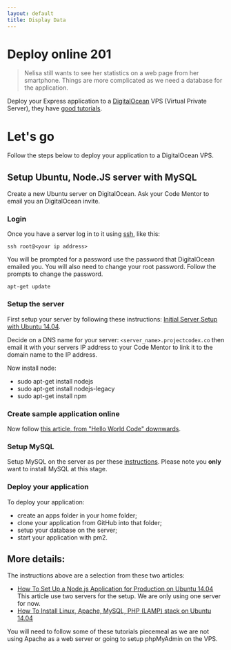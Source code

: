 ```yaml
---
layout: default
title: Display Data
---
```


# Deploy online 201

> Nelisa still wants to see her statistics on a web page from her smartphone. Things are more complicated as we need a database for the application.

Deploy your Express application to a [DigitalOcean](https://www.digitalocean.com) VPS (Virtual Private Server), they have [good tutorials](https://www.digitalocean.com/community/tutorials).

# Let's go

Follow the steps below to deploy your application to a DigitalOcean VPS.

## Setup Ubuntu, Node.JS server with MySQL

Create a new Ubuntu server on DigitalOcean. Ask your Code Mentor to email you an DigitalOcean invite.

### Login

Once you have a server log in to it using [ssh](https://en.wikipedia.org/wiki/Secure_Shell), like this:

```
ssh root@<your ip address>
```

You will be prompted for a password use the password that DigitalOcean emailed you. You will also need to change your root password. Follow the prompts to change the password.

```
apt-get update
```

### Setup the server

First setup your server by following these instructions: [Initial Server Setup with Ubuntu 14.04](https://www.digitalocean.com/community/tutorials/initial-server-setup-with-ubuntu-14-04).

Decide on a DNS name for your server: `<server_name>.projectcodex.co` then email it with your servers IP address to your Code Mentor to link it to the domain name to the IP address.

Now install node:

* sudo apt-get install nodejs
* sudo apt-get install nodejs-legacy
* sudo apt-get install npm

### Create sample application online

Now follow [this article, from "Hello World Code" downwards](https://www.digitalocean.com/community/tutorials/how-to-set-up-a-node-js-application-for-production-on-ubuntu-14-04#hello-world-code).

### Setup MySQL

Setup MySQL on the server as per these [instructions](https://www.digitalocean.com/community/tutorials/how-to-install-linux-apache-mysql-php-lamp-stack-on-ubuntu-14-04). Please note you **only** want to install MySQL at this stage.

### Deploy your application

To deploy your application:

* create an apps folder in your home folder;
* clone your application from GitHub into that folder;
* setup your database on the server;
* start your application with pm2.

## More details:

The instructions above are a selection from these two articles:

  * [How To Set Up a Node.js Application for Production on Ubuntu 14.04](https://www.digitalocean.com/community/tutorials/how-to-set-up-a-node-js-application-for-production-on-ubuntu-14-04) This article use two servers for the setup. We are only using one server for now.
  * [How To Install Linux, Apache, MySQL, PHP (LAMP) stack on Ubuntu 14.04](https://www.digitalocean.com/community/tutorials/how-to-install-linux-apache-mysql-php-lamp-stack-on-ubuntu-14-04)

  You will need to follow some of these tutorials piecemeal as we are not using Apache as a web server or going to setup phpMyAdmin on the VPS.
